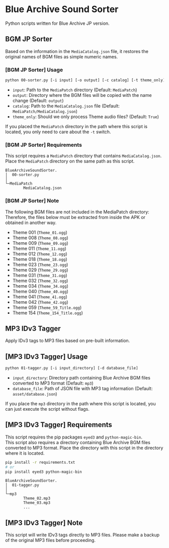 # Blue Archive Sound Sorter

Python scripts written for Blue Archive JP version.

## BGM JP Sorter

Based on the information in the `MediaCatalog.json` file, it restores the original names of BGM files as simple numeric names.

### [BGM JP Sorter] Usage

```bash
python 00-sorter.py [-i input] [-o output] [-c catalog] [-t theme_only]
```

* `input`: Path to the `MediaPatch` directory
 (Default: `MediaPatch`)
* `output`: Directory where the BGM files will be copied with the name change (Default: `output`)
* `catalog`: Path to the `MediaCatalog.json` file (Default: `MediaPatch/MediaCatalog.json`)
* `theme_only`: Should we only process Theme audio files? (Default: `True`)

If you placed the `MediaPatch` directory in the path where this script is located, you only need to care about the `-t` switch.

### [BGM JP Sorter] Requirements

This script requires a `MediaPatch` directory that contains `MediaCatalog.json`. Place the `MediaPatch` directory on the same path as this script.

```plaintext
BlueArchiveSoundSorter.
│  00-sorter.py
│
└─MediaPatch
        MediaCatalog.json
```

### [BGM JP Sorter] Note

The following BGM files are not included in the MediaPatch directory:  
Therefore, the files below must be extracted from inside the APK or obtained in another way.

* Theme 001 (`Theme_01.ogg`)
* Theme 008 (`Theme_08.ogg`)
* Theme 009 (`Theme_09.ogg`)
* Theme 011 (`Theme_11.ogg`)
* Theme 012 (`Theme_12.ogg`)
* Theme 018 (`Theme_18.ogg`)
* Theme 023 (`Theme_23.ogg`)
* Theme 029 (`Theme_29.ogg`)
* Theme 031 (`Theme_31.ogg`)
* Theme 032 (`Theme_32.ogg`)
* Theme 034 (`Theme_34.ogg`)
* Theme 040 (`Theme_40.ogg`)
* Theme 041 (`Theme_41.ogg`)
* Theme 042 (`Theme_42.ogg`)
* Theme 059 (`Theme_59_Title.ogg`)
* Theme 154 (`Theme_154_Title.ogg`)

## MP3 IDv3 Tagger

Apply IDv3 tags to MP3 files based on pre-built information.

## [MP3 IDv3 Tagger] Usage

```bash
python 01-tagger.py [-i input_directory] [-d database_file]
```

* `input_directory`: Directory path containing Blue Archive BGM files converted to MP3 format (Default: `mp3`)
* `database_file`: Path of JSON file with MP3 tag information (Default: `asset/database.json`)

If you place the `mp3` directory in the path where this script is located, you can just execute the script without flags.

## [MP3 IDv3 Tagger] Requirements

This script requires the pip packages `eyed3` and `python-magic-bin`.  
This script also requires a directory containing Blue Archive BGM files converted to MP3 format. Place the directory with this script in the directory where it is located.

```bash
pip install -r requirements.txt
# or
pip install eyed3 python-magic-bin
```

```plaintext
BlueArchiveSoundSorter.
│  01-tagger.py
│
└─mp3
        Theme_02.mp3
        Theme_03.mp3
        ...
```

## [MP3 IDv3 Tagger] Note

This script will write IDv3 tags directly to MP3 files. Please make a backup of the original MP3 files before proceeding.
